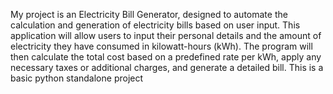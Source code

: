 My project is an Electricity Bill Generator, designed to automate the calculation and generation of electricity bills based on user input. 
This application will allow users to input their personal details and the amount of electricity they have consumed in kilowatt-hours (kWh). 
The program will then calculate the total cost based on a predefined rate per kWh, apply any necessary taxes or additional charges, and generate a detailed bill. 
This is a basic python standalone project 
